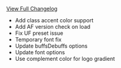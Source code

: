 [View Full Changelog](https://github.com/enderneko/BFInfinite/compare/r1-alpha...5cf96dcc2bb475abe1130d863bc4b40c824cd456)

- Add class accent color support
- Add AF version check on load
- Fix UF preset issue
- Temporary font fix
- Update buffsDebuffs options
- Update font options
- Use complement color for logo gradient
